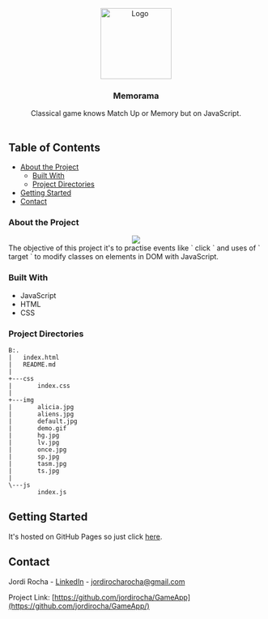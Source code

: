 <p align="center">
  <a href="https://game-app-store.herokuapp.com/">
    <img src="https://media.cdnandroid.com/item_images/62257/imagen-matchup-ejercita-tu-memoria-0thumb.jpeg" alt="Logo" width="140" height="140">
  </a>

  <h3 align="center">Memorama</h3>

  <p align="center">
    Classical game knows Match Up or Memory but on JavaScript.
    <br />
    <br />
  </p>
</p>

## Table of Contents

* [About the Project](#about-the-project)
  * [Built With](#built-with)
  * [Project Directories](#project-directories)
* [Getting Started](#getting-started)
* [Contact](#contact)


### About the Project
<div align="center">
  <img src="https://github.com/jordirocha/Memorama/blob/main/img/demo.gif" />
</div>
The objective of this project it's to practise events like ` click ` and uses of ` target ` to modify classes on elements in DOM with JavaScript.  

### Built With
* JavaScript
* HTML
* CSS

### Project Directories
    B:.
    |   index.html
    |   README.md
    |
    +---css
    |       index.css
    |
    +---img
    |       alicia.jpg
    |       aliens.jpg
    |       default.jpg
    |       demo.gif
    |       hg.jpg
    |       lv.jpg
    |       once.jpg
    |       sp.jpg
    |       tasm.jpg
    |       ts.jpg
    |
    \---js
            index.js

## Getting Started
It's hosted on GitHub Pages so just click [here](jordirocha.github.io/memorama).

## Contact

Jordi Rocha - [LinkedIn](https://es.linkedin.com/in/jordirocharocha) - jordirocharocha@gmail.com

Project Link: [https://github.com/jordirocha/GameApp](https://github.com/jordirocha/GameApp/)

